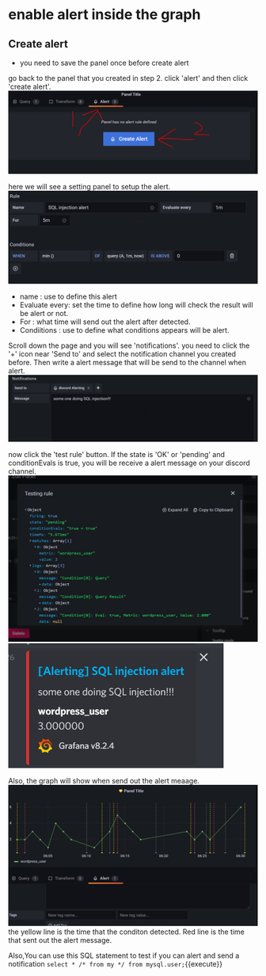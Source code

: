 # enable alert inside the graph

## Create alert
* you need to save the panel once before create alert

go back to the panel that you created in step 2. click 'alert' and then click 'create alert'.
![Alt text](https://raw.githubusercontent.com/KuroP1/katacoda-scenarios/main/Grafana/Grafana3/images/step%204-1.PNG "a title")

here we will see a setting panel to setup the alert.
![Alt text](https://raw.githubusercontent.com/KuroP1/katacoda-scenarios/main/Grafana/Grafana3/images/step%204-2.PNG "a title")

- name : use to define this alert
- Evaluate every: set the time to define how long will check the result will be alert or not.
- For : what time will send out the alert after detected.
- Condiitions : use to define what conditions appears will be alert.

Scroll down the page and you will see 'notifications'. you need to click the '+' icon near 'Send to' and select the notification channel you created before.
Then write a alert message that will be send to the channel when alert.
![Alt text](https://raw.githubusercontent.com/KuroP1/katacoda-scenarios/main/Grafana/Grafana3/images/step%204-3.PNG "a title")

now click the 'test rule' button. If the state is 'OK' or 'pending' and conditionEvals is true, you will be receive a alert message on your discord channel.
![Alt text](https://raw.githubusercontent.com/KuroP1/katacoda-scenarios/main/Grafana/Grafana3/images/step%204-4.PNG "a title")
![Alt text](https://raw.githubusercontent.com/KuroP1/katacoda-scenarios/main/Grafana/Grafana3/images/step%204-5.PNG "a title")

Also, the graph will show when send out the alert meaage.
![Alt text](https://raw.githubusercontent.com/KuroP1/katacoda-scenarios/main/Grafana/Grafana3/images/step%204-6.PNG "a title")
the yellow line is the time that the conditon detected. 
Red line is the time that sent out the alert message.

Also,You can use this SQL statement to test if you can alert and send a notification
`select * /* from my */ from mysql.user;`{{execute}}

